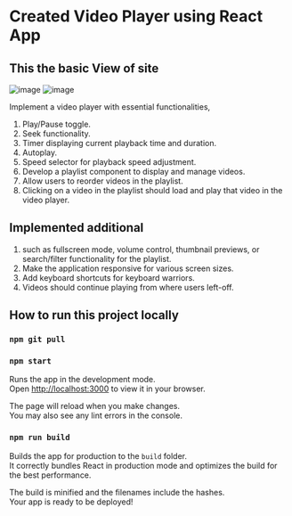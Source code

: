 #  Created  Video Player using  React App

## This the basic View of site
![image](https://github.com/MihirDadhich/video-player/assets/68670644/026c9221-4e53-4571-a436-4fddbbb6812a)
![image](https://github.com/MihirDadhich/video-player/assets/68670644/46d4e96e-ce0e-4bab-bb60-5b2e1a375bba)


Implement a video player with essential functionalities,
1. Play/Pause toggle.
2. Seek functionality.
3. Timer displaying current playback time and duration.
4. Autoplay.
5. Speed selector for playback speed adjustment.
6. Develop a playlist component to display and manage videos.
7. Allow users to reorder videos in the playlist.
8. Clicking on a video in the playlist should load and play that video in the video player.

## Implemented additional

1. such as fullscreen mode, volume control, thumbnail previews, or search/filter functionality for the playlist.
2. Make the application responsive for various screen sizes.
3. Add keyboard shortcuts for keyboard warriors.
4. Videos should continue playing from where users left-off.


## How to run this project locally

### `npm git pull`

### `npm start`

Runs the app in the development mode.\
Open [http://localhost:3000](http://localhost:3000) to view it in your browser.

The page will reload when you make changes.\
You may also see any lint errors in the console.

### `npm run build`

Builds the app for production to the `build` folder.\
It correctly bundles React in production mode and optimizes the build for the best performance.

The build is minified and the filenames include the hashes.\
Your app is ready to be deployed!

